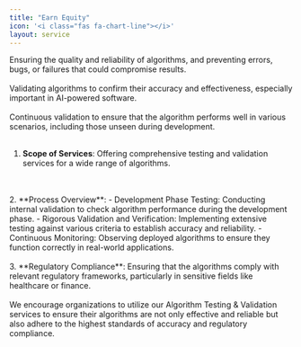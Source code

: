 ```yaml
---
title: "Earn Equity"
icon: '<i class="fas fa-chart-line"></i>'
layout: service
---
```


Ensuring the quality and reliability of algorithms, and preventing errors, bugs, or failures that could compromise results.
<br/>
<br/>
Validating algorithms to confirm their accuracy and effectiveness, especially important in AI-powered software.
<br/>
<br/>
Continuous validation to ensure that the algorithm performs well in various scenarios, including those unseen during development.
<br/>
<br/>
1. **Scope of Services**: Offering comprehensive testing and validation services for a wide range of algorithms.
<br/>
<br/>
2. **Process Overview**:
   - Development Phase Testing: Conducting internal validation to check algorithm performance during the development phase.
   - Rigorous Validation and Verification: Implementing extensive testing against various criteria to establish accuracy and reliability.
   - Continuous Monitoring: Observing deployed algorithms to ensure they function correctly in real-world applications.
<br/>
<br/>
3. **Regulatory Compliance**: Ensuring that the algorithms comply with relevant regulatory frameworks, particularly in sensitive fields like healthcare or finance.
<br/>
<br/>
We encourage organizations to utilize our Algorithm Testing & Validation services to ensure their algorithms are not only effective and reliable but also adhere to the highest standards of accuracy and regulatory compliance.
